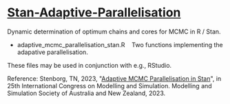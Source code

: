 # [Stan-Adaptive-Parallelisation](https://github.com/tstenborg/Stan-Adaptive-Parallelisation)

Dynamic determination of optimum chains and cores for MCMC in R / Stan.

- adaptive_mcmc_parallelisation_stan.R &nbsp;&nbsp; Two functions implementing the adapative parallelisation.<br />

These files may be used in conjunction with e.g., RStudio.

Reference: Stenborg, TN, 2023, "[Adaptive MCMC Parallelisation in Stan](https://mssanz.org.au/modsim2023/files/stenborg.pdf)", in 25th International Congress on Modelling and Simulation. Modelling and Simulation Society of Australia and New Zealand, 2023.
